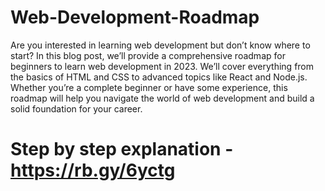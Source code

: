 # Web-Development-Roadmap
Are you interested in learning web development but don’t know where to start? In this blog post, we’ll provide a comprehensive roadmap for beginners to learn web development in 2023. We’ll cover everything from the basics of HTML and CSS to advanced topics like React and Node.js. Whether you’re a complete beginner or have some experience, this roadmap will help you navigate the world of web development and build a solid foundation for your career.

# Step by step explanation - https://rb.gy/6yctg



